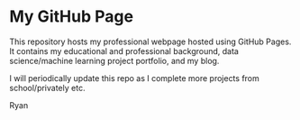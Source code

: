 # My GitHub Page

This repository hosts my professional webpage hosted using GitHub Pages. It contains my educational and professional background, data science/machine learning project portfolio, and my blog.

I will periodically update this repo as I complete more projects from school/privately etc. 

Ryan
